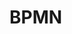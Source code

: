 # BPMN

<include repo_url="https://github.com/foliant-docs/foliantcontrib.bpmn.git" path="README.md" sethead="2" nohead="true"></include>
